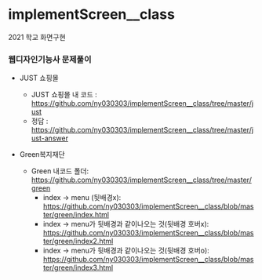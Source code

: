 # implementScreen__class
2021 학교 화면구현

### 웹디자인기능사 문제풀이
* JUST 쇼핑몰
  * JUST 쇼핑몰 내 코드 : https://github.com/ny030303/implementScreen__class/tree/master/just
  * 정답 : https://github.com/ny030303/implementScreen__class/tree/master/just-answer

* Green복지재단
  * Green 내코드 폴더: https://github.com/ny030303/implementScreen__class/tree/master/green
    * index -> menu (뒷배경x): https://github.com/ny030303/implementScreen__class/blob/master/green/index.html
    * index -> menu가 뒷배경과 같이나오는 것(뒷배경 호버x): https://github.com/ny030303/implementScreen__class/blob/master/green/index2.html
    * index -> menu가 뒷배경과 같이나오는 것(뒷배경 호버o): https://github.com/ny030303/implementScreen__class/blob/master/green/index3.html
